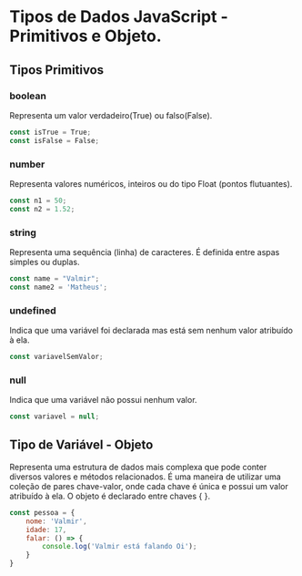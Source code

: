 # Tipos de Dados JavaScript - Primitivos e Objeto.

## Tipos Primitivos

### boolean
Representa um valor verdadeiro(True) ou falso(False).

``` JavaScript
const isTrue = True;
const isFalse = False;
```

### number
Representa valores numéricos, inteiros ou do tipo Float (pontos flutuantes).

``` JavaScript
const n1 = 50;
const n2 = 1.52;
```


### string
Representa uma sequência (linha) de caracteres. É definida entre aspas simples ou duplas.


``` JavaScript
const name = "Valmir";
const name2 = 'Matheus';
```

### undefined
Indica que uma variável foi declarada mas está sem nenhum valor atribuído à ela.

``` JavaScript
const variavelSemValor;
```


### null
Indica que uma variável não possui nenhum valor.

``` JavaScript
const variavel = null;
```

## Tipo de Variável - Objeto
Representa uma estrutura de dados mais complexa que pode conter diversos valores e métodos relacionados. É uma maneira de utilizar uma coleção de pares chave-valor, onde cada chave é única e possui um valor atribuído à ela.
O objeto é declarado entre chaves { }.

``` JavaScript
const pessoa = {
    nome: 'Valmir',
    idade: 17,
    falar: () => {
        console.log('Valmir está falando Oi');
    }
}
```
